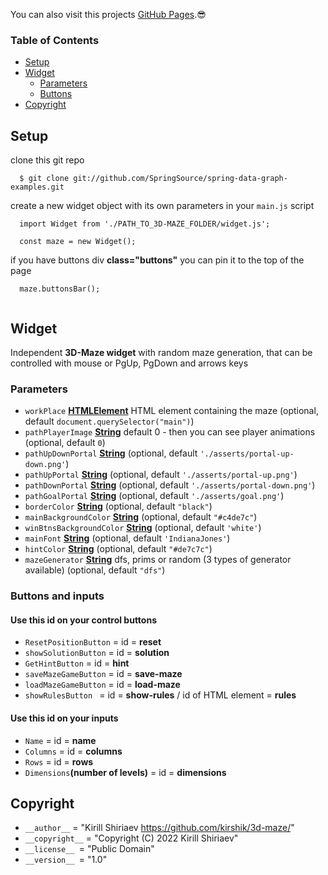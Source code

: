 You can also visit this projects [GitHub Pages](https://kirshik.github.io/3d-maze/).:sunglasses:

### Table of Contents

*   [Setup][1]
*   [Widget][2]
    *   [Parameters][3]
    *   [Buttons][5]
*   [Copyright][4]


## Setup

clone this git repo
```
  $ git clone git://github.com/SpringSource/spring-data-graph-examples.git

```

create a new widget object with its own parameters in your `main.js` script

```
  import Widget from './PATH_TO_3D-MAZE_FOLDER/widget.js';

  const maze = new Widget();
```

if you have buttons div **class="buttons"** you can pin it to the top of the page

```
  maze.buttonsBar();
  
```


## Widget

Independent __3D-Maze widget__ with random maze generation, that can be controlled with mouse or PgUp, PgDown and arrows keys

### Parameters

*   `workPlace` **[HTMLElement][103]** HTML element containing the maze (optional, default `document.querySelector("main")`)
*   `pathPlayerImage` **[String][102]** default 0 - then you can see player animations (optional, default `0`)
*   `pathUpDownPortal` **[String][102]**  (optional, default `'./asserts/portal-up-down.png'`)
*   `pathUpPortal` **[String][102]**  (optional, default `'./asserts/portal-up.png'`)
*   `pathDownPortal` **[String][102]**  (optional, default `'./asserts/portal-down.png'`)
*   `pathGoalPortal` **[String][102]**  (optional, default `'./asserts/goal.png'`)
*   `borderColor` **[String][102]**  (optional, default `"black"`)
*   `mainBackgroundColor` **[String][102]**  (optional, default `"#c4de7c"`)
*   `winBtnsBackgroundColor` **[String][102]**  (optional, default `'white'`)
*   `mainFont` **[String][102]**  (optional, default `'IndianaJones'`)
*   `hintColor` **[String][102]**  (optional, default `"#de7c7c"`)
*   `mazeGenerator` **[String][102]** dfs, prims or random (3 types of generator available) (optional, default `"dfs"`)

### Buttons and inputs

#### Use this id on your control buttons 

*   `ResetPositionButton` = id = __reset__
*   `showSolutionButton` =  id = __solution__
*   `GetHintButton` = id = __hint__
*   `saveMazeGameButton` =  id = __save-maze__
*   `loadMazeGameButton` =  id = __load-maze__
*   `showRulesButton ` = id = __show-rules__ / id of HTML element = __rules__

#### Use this id on your inputs

*   `Name` = id = __name__
*   `Columns` =  id = __columns__
*   `Rows` = id = __rows__
*   `Dimensions`**(number of levels)** =  id = __dimensions__

## Copyright

*   `__author__` = "Kirill Shiriaev https://github.com/kirshik/3d-maze/"
*   `__copyright__` = "Copyright (C) 2022 Kirill Shiriaev"
*   `__license__ `= "Public Domain"
*   `__version__ `= "1.0"

[1]: #setup
[2]: #widget
[3]: #parameters
[4]: #copyright
[5]: #buttons-and-inputs
[102]: https://developer.mozilla.org/docs/Web/JavaScript/Reference/Global_Objects/String
[103]: https://developer.mozilla.org/docs/Web/HTML/Element
